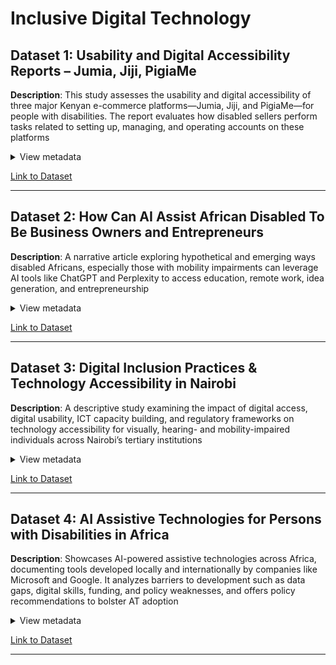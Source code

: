 <!-- markdownlint-disable MD033 -->

# Inclusive Digital Technology  

## Dataset 1: Usability and Digital Accessibility Reports – Jumia, Jiji, PigiaMe

**Description**: This study assesses the usability and digital accessibility of
three major Kenyan e-commerce platforms—Jumia, Jiji, and PigiaMe—for people
with disabilities. The report evaluates how disabled sellers perform tasks
related to setting up, managing, and operating accounts on these platforms

<details>  
<summary>View metadata</summary>  

- **Source**: inABLE and Technoprise Global
- **Type**: Report  
- **Timeframe**: May 2023  
- **Format**: PDF
- **Connection To Research**: This dataset is directly
aligned with your research question. It shows that disabled self-employers in
Sub-Saharan Africa (in this case, Kenya) are routinely excluded from using
digital and mobile platforms for selling online due to poor accessibility design.
- **Limitations**: Despite rich insights, the report is limited to Kenya,
potentially restricting generalization across Sub-Saharan Africa. It focuses on
e-commerce rather than broader mobile or AI tools like M-PESA or digital credit platforms.

</details>  

[Link to Dataset](https://www.platformlivelihoods.com/wp-content/uploads/2023/05/InABLE-and-Technoprise-Global_Usability-and-Digital-Accessibility-report_FINAL_May-2023.pdf)

---  

## Dataset 2: How Can AI Assist African Disabled To Be Business Owners and Entrepreneurs

**Description**: A narrative article exploring hypothetical and emerging ways
disabled Africans, especially those with mobility impairments can leverage AI
tools like ChatGPT and Perplexity to access education, remote work, idea
generation, and entrepreneurship

<details>  
<summary>View metadata</summary>  

- **Source**: ModernGhana
- **Type**: Article  
- **Timeframe**: February 2025
- **Format**: Web Article
- **Connection To Research**: Highlighting AI’s potential
as a tool to empower disabled self-employers where physical mobility is limited.
It suggests that AI assistants—like ChatGPT, Perplexity, voice recognition, and
generative design tools—can facilitate core entrepreneurial activities such as
ideation, remote communication, content creation, and app development.
- **Limitations**: The article is more aspirational than empirical, lacking
real-world case studies or data on disabled entrepreneurs using AI in
Sub-Saharan Africa.

</details>  

[Link to Dataset](https://www.modernghana.com/news/1380086/how-can-ai-assist-african-disabled-to-be-business.html)

---  

## Dataset 3: Digital Inclusion Practices & Technology Accessibility in Nairobi

**Description**: A descriptive study examining the impact of digital access,
digital usability, ICT capacity building, and regulatory frameworks on
technology accessibility for visually, hearing- and mobility-impaired
individuals across Nairobi’s tertiary institutions

<details>  
<summary>View metadata</summary>  

- **Source**: International Academic Journal of Economics and Finance
- **Type**: Academic Paper  
- **Timeframe**: May 2024
- **Format**: PDF
- **Connection To Research**: This dataset showcases
systemic dynamics relevant to the research question. It demonstrates that better
digital access, usability, capacity building, and supportive regulation
significantly improve technology accessibility for persons with disabilities.
- **Limitations**: Focuses on tertiary institutions in Nairobi, not
self-employment or mobile/AI platforms directly and examines performance in
institutional technology access, not digital or AI tools used for business.

</details>  

[Link to Dataset](https://iajournals.org/articles/iajef_v4_i1_473_523.pdf)

---  

## Dataset 4: AI Assistive Technologies for Persons with Disabilities in Africa

**Description**: Showcases AI-powered assistive technologies across Africa,
documenting tools developed locally and internationally by companies like
Microsoft and Google. It analyzes barriers to development such as data gaps,
digital skills, funding, and policy weaknesses, and offers policy
recommendations to bolster AT adoption

<details>  
<summary>View metadata</summary>  

- **Source**: Centre for Intellectual Property & Technology Law, Strathmore
University (Nairobi)
- **Type**: Report  
- **Timeframe**: October 2023
- **Format**: PDF
- **Connection To Research**: This report is highly
relevant to the research question as it maps how AI-powered assistive
technologies are being developed and used across Africa. It highlights
innovations like AI4KSL (a Kenyan sign language recognition tool) , showing how
localized AI tools can potentially support disabled self-employers.
- **Limitations**: The report is mostly descriptive and lacks hard data on how
many disabled people use these technologies or whether they improve
entrepreneurial outcomes. It focuses more on innovation and policy than on
actual digital business activities or mobile platform usage by disabled self-employers.

</details>  

[Link to Dataset](https://acrobat.adobe.com/id/urn:aaid:sc:US:d408f176-d35b-4b6f-92bf-393a0489d635)

---  
